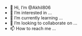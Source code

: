 - 👋 Hi, I’m @Akhil806
- 👀 I’m interested in ...
- 🌱 I’m currently learning ...
- 💞️ I’m looking to collaborate on ...
- 📫 How to reach me ...

<!---
Akhil806/Akhil806 is a ✨ special ✨ repository because its `README.md` (this file) appears on your GitHub profile.
You can click the Preview link to take a look at your changes.
--->
